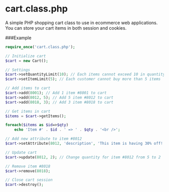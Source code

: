 cart.class.php
==============

A simple PHP shopping cart class to use in ecommerce web applications. You can store your cart items in both session and cookies.

###Example

```php
require_once('cart.class.php');

// Initialize cart
$cart = new Cart();

// Settings
$cart->setQuantityLimit(10); // Each items cannot exceed 10 in quantity
$cart->setItemLimit(5); // Each customer cannot buy more than 5 items

// Add items to cart
$cart->add(8001); // Add 1 item #8001 to cart
$cart->add(8012, 5); // Add 5 item #8012 to cart
$cart->add(8018, 3); // Add 3 item #8018 to cart

// Get items in cart
$items = $cart->getItems();

foreach($items as $id=>$qty)
    echo 'Item #' . $id . ' => ' . $qty . '<br />';

// Add new attribute to item #8012
$cart->setAttribute(8012, 'description', 'This item is having 30% off!');

// Update cart
$cart->update(8012, 2); // Change quantity for item #8012 from 5 to 2

// Remove item #8018
$cart->remove(8018);

// Close cart session
$cart->destroy();
```